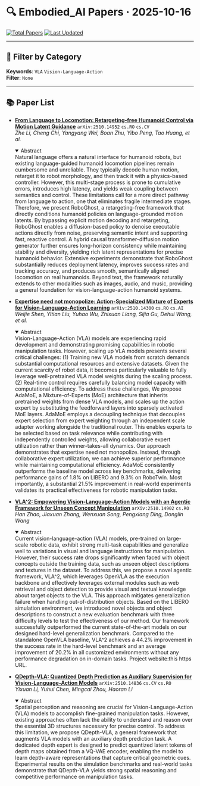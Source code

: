 # 🔍 Embodied_AI Papers · 2025-10-16

[![Total Papers](https://img.shields.io/badge/Papers-4-2688EB)]()
[![Last Updated](https://img.shields.io/badge/dynamic/json?url=https://api.github.com/repos/tavish9/awesome-daily-AI-arxiv/commits/main&query=%24.commit.author.date&label=updated&color=orange)]()

---

## 📌 Filter by Category
**Keywords**: `VLA` `Vision-Language-Action`  
**Filter**: `None`

---

## 📚 Paper List

- **[From Language to Locomotion: Retargeting-free Humanoid Control via Motion Latent Guidance](https://arxiv.org/abs/2510.14952)**  `arXiv:2510.14952`  `cs.RO` `cs.CV`  
  _Zhe Li, Cheng Chi, Yangyang Wei, Boan Zhu, Yibo Peng, Tao Huang, et al._
  <details open><summary>Abstract</summary>
  Natural language offers a natural interface for humanoid robots, but existing language-guided humanoid locomotion pipelines remain cumbersome and unreliable. They typically decode human motion, retarget it to robot morphology, and then track it with a physics-based controller. However, this multi-stage process is prone to cumulative errors, introduces high latency, and yields weak coupling between semantics and control. These limitations call for a more direct pathway from language to action, one that eliminates fragile intermediate stages. Therefore, we present RoboGhost, a retargeting-free framework that directly conditions humanoid policies on language-grounded motion latents. By bypassing explicit motion decoding and retargeting, RoboGhost enables a diffusion-based policy to denoise executable actions directly from noise, preserving semantic intent and supporting fast, reactive control. A hybrid causal transformer-diffusion motion generator further ensures long-horizon consistency while maintaining stability and diversity, yielding rich latent representations for precise humanoid behavior. Extensive experiments demonstrate that RoboGhost substantially reduces deployment latency, improves success rates and tracking accuracy, and produces smooth, semantically aligned locomotion on real humanoids. Beyond text, the framework naturally extends to other modalities such as images, audio, and music, providing a general foundation for vision-language-action humanoid systems.
  </details>

- **[Expertise need not monopolize: Action-Specialized Mixture of Experts for Vision-Language-Action Learning](https://arxiv.org/abs/2510.14300)**  `arXiv:2510.14300`  `cs.RO` `cs.AI`  
  _Weijie Shen, Yitian Liu, Yuhao Wu, Zhixuan Liang, Sijia Gu, Dehui Wang, et al._
  <details open><summary>Abstract</summary>
  Vision-Language-Action (VLA) models are experiencing rapid development and demonstrating promising capabilities in robotic manipulation tasks. However, scaling up VLA models presents several critical challenges: (1) Training new VLA models from scratch demands substantial computational resources and extensive datasets. Given the current scarcity of robot data, it becomes particularly valuable to fully leverage well-pretrained VLA model weights during the scaling process. (2) Real-time control requires carefully balancing model capacity with computational efficiency. To address these challenges, We propose AdaMoE, a Mixture-of-Experts (MoE) architecture that inherits pretrained weights from dense VLA models, and scales up the action expert by substituting the feedforward layers into sparsely activated MoE layers. AdaMoE employs a decoupling technique that decouples expert selection from expert weighting through an independent scale adapter working alongside the traditional router. This enables experts to be selected based on task relevance while contributing with independently controlled weights, allowing collaborative expert utilization rather than winner-takes-all dynamics. Our approach demonstrates that expertise need not monopolize. Instead, through collaborative expert utilization, we can achieve superior performance while maintaining computational efficiency. AdaMoE consistently outperforms the baseline model across key benchmarks, delivering performance gains of 1.8% on LIBERO and 9.3% on RoboTwin. Most importantly, a substantial 21.5% improvement in real-world experiments validates its practical effectiveness for robotic manipulation tasks.
  </details>

- **[VLA^2: Empowering Vision-Language-Action Models with an Agentic Framework for Unseen Concept Manipulation](https://arxiv.org/abs/2510.14902)**  `arXiv:2510.14902`  `cs.RO`  
  _Han Zhao, Jiaxuan Zhang, Wenxuan Song, Pengxiang Ding, Donglin Wang_
  <details open><summary>Abstract</summary>
  Current vision-language-action (VLA) models, pre-trained on large-scale robotic data, exhibit strong multi-task capabilities and generalize well to variations in visual and language instructions for manipulation. However, their success rate drops significantly when faced with object concepts outside the training data, such as unseen object descriptions and textures in the dataset. To address this, we propose a novel agentic framework, VLA^2, which leverages OpenVLA as the execution backbone and effectively leverages external modules such as web retrieval and object detection to provide visual and textual knowledge about target objects to the VLA. This approach mitigates generalization failure when handling out-of-distribution objects. Based on the LIBERO simulation environment, we introduced novel objects and object descriptions to construct a new evaluation benchmark with three difficulty levels to test the effectiveness of our method. Our framework successfully outperformed the current state-of-the-art models on our designed hard-level generalization benchmark. Compared to the standalone OpenVLA baseline, VLA^2 achieves a 44.2% improvement in the success rate in the hard-level benchmark and an average improvement of 20.2% in all customized environments without any performance degradation on in-domain tasks. Project website:this https URL.
  </details>

- **[QDepth-VLA: Quantized Depth Prediction as Auxiliary Supervision for Vision-Language-Action Models](https://arxiv.org/abs/2510.14836)**  `arXiv:2510.14836`  `cs.CV` `cs.RO`  
  _Yixuan Li, Yuhui Chen, Mingcai Zhou, Haoran Li_
  <details open><summary>Abstract</summary>
  Spatial perception and reasoning are crucial for Vision-Language-Action (VLA) models to accomplish fine-grained manipulation tasks. However, existing approaches often lack the ability to understand and reason over the essential 3D structures necessary for precise control. To address this limitation, we propose QDepth-VLA, a general framework that augments VLA models with an auxiliary depth prediction task. A dedicated depth expert is designed to predict quantized latent tokens of depth maps obtained from a VQ-VAE encoder, enabling the model to learn depth-aware representations that capture critical geometric cues. Experimental results on the simulation benchmarks and real-world tasks demonstrate that QDepth-VLA yields strong spatial reasoning and competitive performance on manipulation tasks.
  </details>

